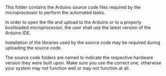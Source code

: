 This folder contains the Arduino source code files required by the microprocessor to perform the automated tasks. 

In order to open the file and upload to the Arduino or to a properly bootloaded microprocessor, the user shall use the latest version of the Arduino IDE.

Installation of the libraries used by the source code may be required during uploading the source code.

The source code folders are named to indicate the respective hardware version they were built upon. Make sure you use the correct one, otherwise your system may not function well or may not function at all.
